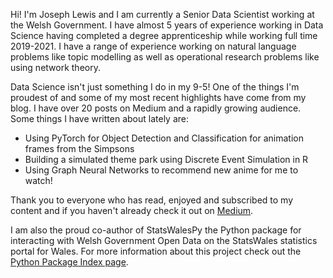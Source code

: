 Hi! I'm Joseph Lewis and I am currently a Senior Data Scientist working at the Welsh Government. I have almost 5 years of experience working in Data Science having completed a degree apprenticeship while working full time 2019-2021. I have a range of experience working on natural language problems like topic modelling as well as operational research problems like using network theory.

Data Science isn't just something I do in my 9-5! One of the things I'm proudest of and some of my most recent highlights have come from my blog. I have over 20 posts on Medium and a rapidly growing audience. Some things I have written about lately are: <br>
  * Using PyTorch for Object Detection and Classification for animation frames from the Simpsons
  * Building a simulated theme park using Discrete Event Simulation in R
  * Using Graph Neural Networks to recommend new anime for me to watch!

Thank you to everyone who has read, enjoyed and subscribed to my content and if you haven't already check it out on [Medium](https://medium.com/@josephgeorgelewis2000).

I am also the proud co-author of StatsWalesPy the Python package for interacting with Welsh Government Open Data on the StatsWales statistics portal for Wales. For more information about this project check out the [Python Package Index page](https://pypi.org/project/statswalespy/).
